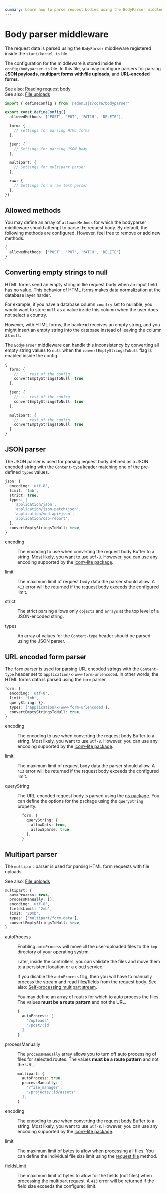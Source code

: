 ```yaml
---
summary: Learn how to parse request bodies using the BodyParser middleware.
---
```


# Body parser middleware

The request data is parsed using the `BodyParser` middleware registered inside the `start/kernel.ts` file.

The configuration for the middleware is stored inside the `config/bodyparser.ts` file. In this file, you may configure parsers for parsing **JSON payloads**, **multipart forms with file uploads**, and **URL-encoded forms**.

See also: [Reading request body](request.md#request-body)\
See also: [File uploads](file_uploads.md)

```ts
import { defineConfig } from '@adonisjs/core/bodyparser'

export const defineConfig({
  allowedMethods: ['POST', 'PUT', 'PATCH', 'DELETE'],

  form: {
    // settings for parsing HTML forms
  },

  json: {
    // Settings for parsing JSON body
  },

  multipart: {
    // Settings for multipart parser
  },

  raw: {
    // Settings for a raw text parser
  },
})
```

## Allowed methods

You may define an array of `allowedMethods` for which the bodyparser middleware should attempt to parse the request body. By default, the following methods are configured. However, feel free to remove or add new methods.

```ts
{
  allowedMethods: ['POST', 'PUT', 'PATCH', 'DELETE']
}
```

## Converting empty strings to null

HTML forms send an empty string in the request body when an input field has no value. This behavior of HTML forms makes data normalization at the database layer harder.

For example, if you have a database column `country` set to nullable, you would want to store `null` as a value inside this column when the user does not select a country.

However, with HTML forms, the backend receives an empty string, and you might insert an empty string into the database instead of leaving the column as `null`.

The `BodyParser` middleware can handle this inconsistency by converting all empty string values to `null` when the `convertEmptyStringsToNull` flag is enabled inside the config.

```ts
{
  form: {
    // ... rest of the config
    convertEmptyStringsToNull: true
  },

  json: {
    // ... rest of the config
    convertEmptyStringsToNull: true
  },

  multipart: {
    // ... rest of the config
    convertEmptyStringsToNull: true
  }
}
```

## JSON parser

The JSON parser is used for parsing request body defined as a JSON encoded string with the `Content-type` header matching one of the pre-defined `types` values.

```ts
json: {
  encoding: 'utf-8',
  limit: '1mb',
  strict: true,
  types: [
    'application/json',
    'application/json-patch+json',
    'application/vnd.api+json',
    'application/csp-report',
  ],
  convertEmptyStringsToNull: true,
}
```

<dl>

<dt>

encoding

</dt>

<dd>

The encoding to use when converting the request body Buffer to a string. Most likely, you want to use `utf-8`. However, you can use any encoding supported by the [iconv-lite package](https://www.npmjs.com/package/iconv-lite#readme).

</dd>

<dt>

limit

</dt>

<dd>

The maximum limit of request body data the parser should allow. A `413` error will be returned if the request body exceeds the configured limit.

</dd>

<dt>

strict

</dt>

<dd>

The strict parsing allows only `objects` and `arrays` at the top level of a JSON-encoded string.

</dd>

<dt>

types

</dt>

<dd>

An array of values for the `Content-type` header should be parsed using the JSON parser.

</dd>

</dl>

## URL encoded form parser

The `form` parser is used for parsing URL encoded strings with the `Content-type` header set to `application/x-www-form-urlencoded`. In other words, the HTML forms data is parsed using the `form` parser.

```ts
form: {
  encoding: 'utf-8',
  limit: '1mb',
  queryString: {},
  types: ['application/x-www-form-urlencoded'],
  convertEmptyStringsToNull: true,
}
```

<dl>

<dt>

encoding

<dt>

<dd>

The encoding to use when converting the request body Buffer to a string. Most likely, you want to use `utf-8`. However, you can use any encoding supported by the [iconv-lite package](https://www.npmjs.com/package/iconv-lite#readme).

</dd>

<dt>

limit

<dt>

<dd>

The maximum limit of request body data the parser should allow. A `413` error will be returned if the request body exceeds the configured limit.

</dd>

<dt>

queryString

<dt>

<dd>

The URL-encoded request body is parsed using the [qs package](https://www.npmjs.com/package/qs). You can define the options for the package using the `queryString` property.

```ts
  form: {
    queryString: {
      allowDots: true,
      allowSparse: true,
    },
  }
```

</dd>

</dl>

## Multipart parser

The `multipart` parser is used for parsing HTML form requests with file uploads.

See also: [File uploads](file_uploads.md)

```ts
multipart: {
  autoProcess: true,
  processManually: [],
  encoding: 'utf-8',
  fieldsLimit: '2mb',
  limit: '20mb',
  types: ['multipart/form-data'],
  convertEmptyStringsToNull: true,
}
```

<dl>

<dt>

autoProcess

</dt>

<dd>

Enabling `autoProcess` will move all the user-uploaded files to the `tmp` directory of your operating system.

Later, inside the controllers, you can validate the files and move them to a persistent location or a cloud service.

If you disable the `autoProcess` flag, then you will have to manually process the stream and read files/fields from the request body. See also: [Self-processing multipart stream](file_uploads.md#self-processing-multipart-stream).

You may define an array of routes for which to auto process the files. The values **must be a route pattern** and not the URL.

```ts
{
  autoProcess: [
    '/uploads',
    '/post/:id'
  ]
}
```

</dd>

<dt>

processManually

</dt>

<dd>

The `processManually` array allows you to turn off auto processing of files for selected routes. The values **must be a route pattern** and not the URL.

```ts
multipart: {
  autoProcess: true,
  processManually: [
    '/file_manager',
    '/projects/:id/assets'
  ],
}
```

</dd>

<dt>

encoding

</dt>

<dd>

The encoding to use when converting the request body Buffer to a string. Most likely, you want to use `utf-8`. However, you can use any encoding supported by the [iconv-lite package](https://www.npmjs.com/package/iconv-lite#readme).

</dd>

<dt>

limit

</dt>

<dd>

The maximum limit of bytes to allow when processing all files. You can define the individual file size limit using the [request.file](file_uploads.md) method.

</dd>

<dt>

fieldsLimit

</dt>

<dd>

The maximum limit of bytes to allow for the fields (not files) when processing the multipart request. A `413` error will be returned if the field size exceeds the configured limit.

</dd>

</dl>
